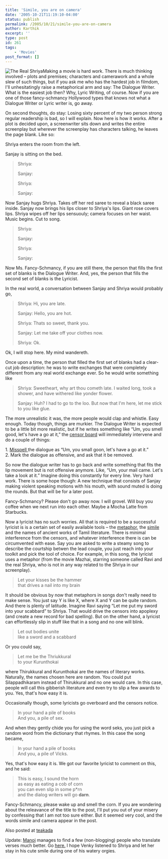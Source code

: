 ```yaml
---
title: 'Simile, you are on camera'
date: '2005-10-21T11:19:10-04:00'
status: publish
permalink: /2005/10/21/simile-you-are-on-camera
author: Karthik
excerpt: ''
type: post
id: 261
tags:
    - 'Movies'
post_format: []
---
```

![The Real Shriya](../../../../uploads/shriya.gif)Making a movie is hard work. There is much thinking involved – plots and premises; characters and camerawork and a whole slew of such things, but if you ask me who has the hardest job in filmdom, I'll unhesitatingly raise a metaphorical arm and say: The Dialogue Writer. What is the easiest job then? Why, Lyric Writing, of course. Now if you are one of those fancy-schmancy Hollywood types that knows not what a Dialogue Writer or Lyric writer is, go away.

On second thoughts, do stay: Losing sixty percent of my two person strong regular readership is bad, so I will explain. Now here is how it works. After a plot is decided upon, a screenwriter sits down and writes the entire screenplay but wherever the screenplay has characters talking, he leaves the page blank. Like so:

Shriya enters the room from the left.

Sanjay is sitting on the bed.

> Shriya:
> 
> Sanjay:
> 
> Shriya:
> 
> Sanjay:

Now Sanjay hugs Shriya. Takes off her red saree to reveal a black saree inside. Sanjay now brings his lips closer to Shriya's lips. Giant rose covers lips. Shriya wipes off her lips sensuouly; camera focuses on her waist. Music begins. Cut to song.

> Shriya:
> 
> Sanjay:
> 
> Shriya:
> 
> Sanjay:

Now Ms. Fancy-Schmancy, if you are still there, the person that fills the first set of blanks is the Dialogue Writer. And, yes, the person that fills the second set of blanks is the Lyricist.

In the real world, a conversation between Sanjay and Shriya would probably go,

> Shriya: Hi, you are late.
> 
> Sanjay: Hello, you are hot.
> 
> Shriya: Thats so sweet, thank you.
> 
> Sanjay: Let me take off your clothes now.
> 
> Shriya: Ok.

Ok, I will stop here. My mind wandereth.

Once upon a time, the person that filled the first set of blanks had a clear-cut job description: he was to write exchanges that were completely different from any real world exchange ever. So he would write something like

> Shriya: Sweetheart, why art thou cometh late. I waited long, took a shower, and have withered like yonder flower.
> 
> Sanjay: Huh? I had to go to the loo. But now that I'm here, let me stick to you like glue.

The more unrealistic it was, the more people would clap and whistle. Easy enough. Today though, things are murkier. The Dialogue Writer is expected to be a little bit more realistic, but if he writes something like “Um, you smell good, let's have a go at it,” the [censor board](http://www.cbfcindia.tn.nic.in/) will immediately intervene and do a couple of things:

1\. [Misspell ](http://minorscale.net/index.php/archives/2005/06/18/censor/)the dialogue as “Um, you small goon, let's have a go at it.”  
2\. Mark the dialogue as offensive, and ask that it be removed.

So now the dialogue writer has to go back and write something that fits the lip movement but is not offensive anymore. Like, “Um, your mail came. Let's take a look at it.” Imagine doing this constantly for every line. Very hard work. There is some hope though: A new technique that consists of Sanjay making violent speaking motions with his mouth, with sound muted is doing the rounds. But that will be for a later post.

Fancy-Schmancy? Please don't go away now. I will grovel. Will buy you coffee when we next run into each other. Maybe a Mocha Latte from Starbucks.

Now a lyricist has no such worries. All that is required to be a successful lyricist is is a certain set of easily available tools – the [metaphor](http://en.wikipedia.org/wiki/Metaphor), the [simile](http://en.wikipedia.org/wiki/Simile) and the names of ancient works of Tamil literature. There is minimal interference from the censors, and whatever interference there is can be circumvented with ease. Say you are asked to write a steamy song to describe the courtship betwen the lead couple, you just reach into your toolkit and pick the tool of choice. For example, in this song, the lyricist uses a metaphor (from the movie Mazhai, starring someone called Ravi and the real Shriya, who is not in any way related to the Shriya in our screenplay).

> Let your kisses be the hammer  
> that drives a nail into my brain

It should be obvious by now that metaphors in songs don't really need to make sense. You just say Y is like X, where X and Y can be quite random. And there is plenty of latitude. Imagine Ravi saying “Let me put my sword into your scabbard” to Shriya. That would drive the censors into apoplexy (and create a new record for bad spelling). But on the other hand, a lyricist can effortlessly slip in stuff like that in a song and no one will blink.

> Let out bodies unite  
> like a sword and a scabbard

Or you could say,

> Let me be the Thriukkural  
> to your Kurunthokai

where Thirukkural and Kurunthokai are the names of literary works. Naturally, the names chosen here are random. You could put Silappadhikaram instead of Thirukkural and no one would care. In this case, people will call this gibberish literature and even try to slip a few awards to you. Yes, that's how easy it is.

Occasionally though, some lyricists go overboard and the censors notice.

> In your hand a pile of books  
> And you, a pile of sex.

And when they gently chide you for using the word seks, you just pick a random word from the dictionary that rhymes. In this case the song became,

> In your hand a pile of books  
> And you, a pile of Vicks.

Yes, that's how easy it is. We got our favorite lyricist to comment on this, and he said:

> This is easy, I sound the horn  
> as easy as eating a cob of corn  
> you can even slip in some p\*rn  
> and the dialog writers will go **darn**.

Fancy-Schmancy, please wake up and smell the corn. If you are wondering about the releavance of the title to the post, I'll put you out of your misery by confessing that I am not too sure either. But it seemed very cool, and the words simile and camera appear in the post.

Also posted at [teakada](http://www.teakada.com/archives/001447.html)

Update: [Manoj](http://www.minorscale.net) manages to find a few (non-blogging) people who translate verses much better. Go [here.](http://minorscale.net/index.php/archives/2005/10/23/subtitled-visual-poetry-3/) I hope Venky listened to Shriya and let her stay in his cute smile during one of his watery orgies.